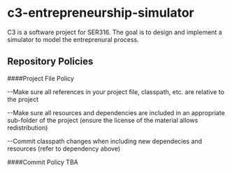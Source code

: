 # c3-entrepreneurship-simulator
C3 is a software project for SER316. The goal is to design and implement a simulator to model the entreprenural process. 

## Repository Policies
####Project File Policy

--Make sure all references in your project file, classpath, etc. are relative to the project

--Make sure all resources and dependencies are included in an appropriate sub-folder of the project (ensure the license of the material allows redistribution)

--Commit classpath changes when including new dependecies and resources (refer to dependency above)

####Commit Policy
TBA
